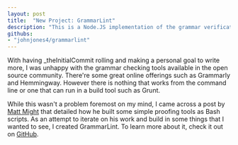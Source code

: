 ```yaml
---
layout: post
title:  "New Project: GrammarLint"
description: "This is a Node.JS implementation of the grammar verification Bash scripts by Matt Might. Taking his work a bit further, this implementation installs as a global binary, allows for future expansion of modules, and outputs the found errors in various ways that best suit the user."
githubs:
- "johnjones4/grammarlint"
---
```


With having \_theInitialCommit rolling and making a personal goal to write more, I was unhappy with the grammar checking tools available in the open source community. There're some great online offerings such as Grammarly and Hemmingway. However there is nothing that works from the command line or one that can run in a build tool such as Grunt.

While this wasn't a problem foremost on my mind, I came across a post by [Matt Might](http://matt.might.net/articles/shell-scripts-for-passive-voice-weasel-words-duplicates/) that detailed how he built some simple proofing tools as Bash scripts. As an attempt to iterate on his work and build in some things that I wanted to see, I created GrammarLint. To learn more about it, check it out on [GitHub](https://github.com/johnjones4/grammarlint).
